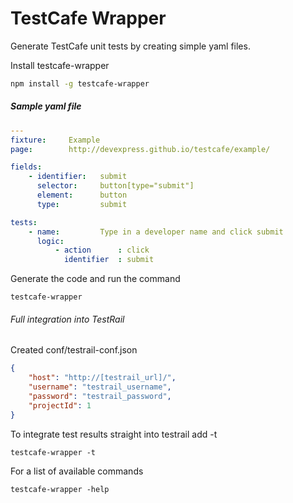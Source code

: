 # TestCafe Wrapper

Generate TestCafe unit tests by creating simple yaml files.

Install testcafe-wrapper
```sh
npm install -g testcafe-wrapper
```

##### Sample yaml file
```yaml
---
fixture:     Example
page:        http://devexpress.github.io/testcafe/example/

fields:
    - identifier:   submit
      selector:     button[type="submit"]
      element:      button
      type:         submit

tests:
    - name:         Type in a developer name and click submit
      logic:
          - action      : click
            identifier  : submit
```

Generate the code and run the command
```
testcafe-wrapper
```

###### Full integration into TestRail
Created conf/testrail-conf.json
```json
{
    "host": "http://[testrail_url]/",
    "username": "testrail_username",
    "password": "testrail_password",
    "projectId": 1
}
```

To integrate test results straight into testrail add -t
```
testcafe-wrapper -t
```

For a list of available commands
```
testcafe-wrapper -help
```
